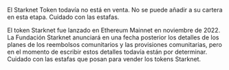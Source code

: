El Starknet Token todavía no está en venta. No se puede añadir a su cartera en esta etapa. Cuidado con las estafas.

El token Starknet fue lanzado en Ethereum Mainnet en noviembre de 2022. La Fundación Starknet anunciará en una fecha posterior los detalles de los planes de los reembolsos comunitarios y las provisiones comunitarias, pero en el momento de escribir estos detalles todavía están por determinar. Cuidado con las estafas que posan para vender los tokens Starknet.